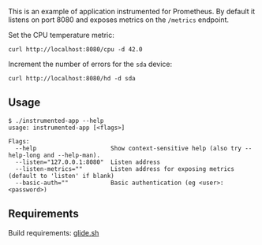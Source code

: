This is an example of application instrumented for Prometheus. By default it
listens on port 8080 and exposes metrics on the `/metrics` endpoint.

Set the CPU temperature metric:

```
curl http://localhost:8080/cpu -d 42.0
```

Increment the number of errors for the `sda` device:

```
curl http://localhost:8080/hd -d sda
```

## Usage

```
$ ./instrumented-app --help
usage: instrumented-app [<flags>]

Flags:
  --help                     Show context-sensitive help (also try --help-long and --help-man).
  --listen="127.0.0.1:8080"  Listen address
  --listen-metrics=""        Listen address for exposing metrics (default to 'listen' if blank)
  --basic-auth=""            Basic authentication (eg <user>:<password>)

```

## Requirements

Build requirements: [glide.sh](http://glide.sh)
